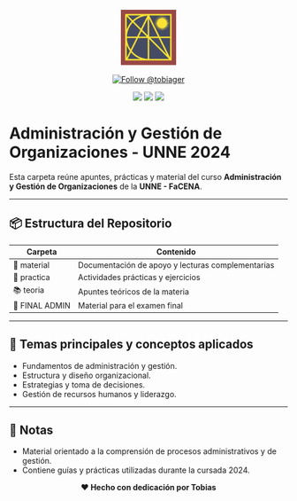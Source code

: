 <p align="center">
  <img src="https://raw.githubusercontent.com/tobiager/UNNE-LSI/main/assets/facena.png" alt="Logo de FaCENA" width="100">
</p>

<p align="center">
  <a href="https://github.com/tobiager">
    <img src="https://img.shields.io/github/followers/tobiager?label=Follow%20@tobiager&style=social" alt="Follow @tobiager" />
  </a>
</p>

<p align="center">
  <img src="https://img.shields.io/badge/UNNE-Administraci%C3%B3n-blue?style=for-the-badge"/>
  <img src="https://img.shields.io/badge/Estado-Completado-brightgreen?style=for-the-badge"/>
  <img src="https://img.shields.io/badge/Cursada-2024-blue?style=for-the-badge"/>
</p>

#  Administración y Gestión de Organizaciones - UNNE 2024

Esta carpeta reúne apuntes, prácticas y material del curso **Administración y Gestión de Organizaciones** de la **UNNE - FaCENA**.

---

## 📦 Estructura del Repositorio

| Carpeta | Contenido |
| ------- | --------- |
| 📎 material | Documentación de apoyo y lecturas complementarias |
| 📝 practica | Actividades prácticas y ejercicios |
| 📚 teoria | Apuntes teóricos de la materia |
| 🏁 FINAL ADMIN | Material para el examen final |

---

## 🚀 Temas principales y conceptos aplicados

- Fundamentos de administración y gestión.
- Estructura y diseño organizacional.
- Estrategias y toma de decisiones.
- Gestión de recursos humanos y liderazgo.

---


## 📌 Notas

- Material orientado a la comprensión de procesos administrativos y de gestión.
- Contiene guías y prácticas utilizadas durante la cursada 2024.

<p align="center"><b>❤️ Hecho con dedicación por Tobias</b></p>

